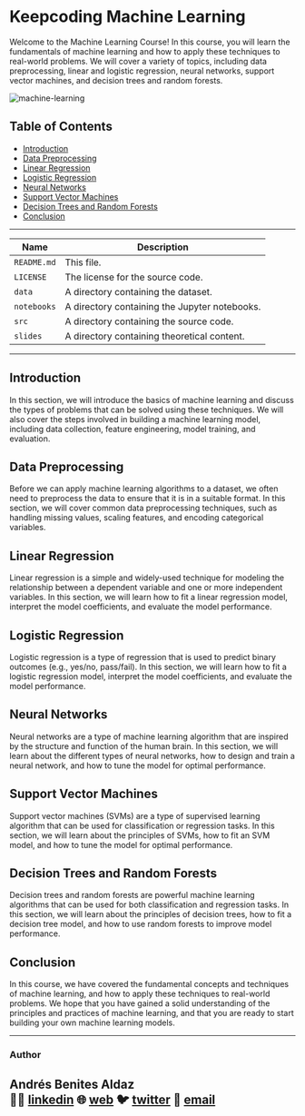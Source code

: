 # Keepcoding Machine Learning
Welcome to the Machine Learning Course! In this course, you will learn the fundamentals of machine learning and how to apply these techniques to real-world problems. We will cover a variety of topics, including data preprocessing, linear and logistic regression, neural networks, support vector machines, and decision trees and random forests.

![machine-learning](https://images.unsplash.com/photo-1504639725590-34d0984388bd?ixlib=rb-4.0.3&ixid=MnwxMjA3fDB8MHxwaG90by1wYWdlfHx8fGVufDB8fHx8&auto=format&fit=crop&w=1074&q=80)
## Table of Contents
- [Introduction](#introduction)
- [Data Preprocessing](#data-preprocessing)
- [Linear Regression](#linear-regression)
- [Logistic Regression](#logistic-regression)
- [Neural Networks](#neural-networks)
- [Support Vector Machines](#support-vector-machines)
- [Decision Trees and Random Forests](#decision-trees-and-random-forests)
- [Conclusion](#conclusion)
---
| Name | Description |
| --- | --- |
| `README.md` | This file. |
| `LICENSE` | The license for the source code. |
| `data` | A directory containing the dataset. |
| `notebooks` | A directory containing the Jupyter notebooks. |
| `src` | A directory containing the source code. |
| `slides` | A directory containing theoretical content. |
---
## Introduction

In this section, we will introduce the basics of machine learning and discuss the types of problems that can be solved using these techniques. We will also cover the steps involved in building a machine learning model, including data collection, feature engineering, model training, and evaluation.
## Data Preprocessing

Before we can apply machine learning algorithms to a dataset, we often need to preprocess the data to ensure that it is in a suitable format. In this section, we will cover common data preprocessing techniques, such as handling missing values, scaling features, and encoding categorical variables.

## Linear Regression

Linear regression is a simple and widely-used technique for modeling the relationship between a dependent variable and one or more independent variables. In this section, we will learn how to fit a linear regression model, interpret the model coefficients, and evaluate the model performance.

## Logistic Regression

Logistic regression is a type of regression that is used to predict binary outcomes (e.g., yes/no, pass/fail). In this section, we will learn how to fit a logistic regression model, interpret the model coefficients, and evaluate the model performance.

## Neural Networks

Neural networks are a type of machine learning algorithm that are inspired by the structure and function of the human brain. In this section, we will learn about the different types of neural networks, how to design and train a neural network, and how to tune the model for optimal performance.

## Support Vector Machines

Support vector machines (SVMs) are a type of supervised learning algorithm that can be used for classification or regression tasks. In this section, we will learn about the principles of SVMs, how to fit an SVM model, and how to tune the model for optimal performance.

## Decision Trees and Random Forests

Decision trees and random forests are powerful machine learning algorithms that can be used for both classification and regression tasks. In this section, we will learn about the principles of decision trees, how to fit a decision tree model, and how to use random forests to improve model performance.

## Conclusion

In this course, we have covered the fundamental concepts and techniques of machine learning, and how to apply these techniques to real-world problems. We hope that you have gained a solid understanding of the principles and practices of machine learning, and that you are ready to start building your own machine learning models.

-------

### Author

Andrés Benites Aldaz  
👨‍💻 [linkedin](https://www.linkedin.com/in/andresbenites/)
🌐 [web](https://andresbenites.es) 
🐦 [twitter](https://twitter.com/daibeal26)
📧 [email](mailto:contact@andresbenites.es)
---




